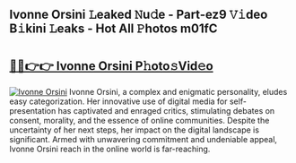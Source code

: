 ## Ivonne Orsini 𝙻eaked 𝙽u𝚍e - Part-ez9 𝚅𝚒deo B𝚒kini 𝙻eaks - Hot All 𝙿hotos m01fC

# <h2><a href="http://ld13m8.urlbe.top/?page=Ivonne+Orsini">🔗🔗👉👉 Ivonne Orsini P𝚑oto𝚜Vid𝚎o</a></h2>

[![Ivonne Orsini](https://i.imgur.com/eBuTRDB.gif)](http://ld13m8.urlbe.top/?page=Ivonne+Orsini)
Ivonne Orsini, a complex and enigmatic personality, eludes easy categorization. Her innovative use of digital media for self-presentation has captivated and enraged critics, stimulating debates on consent, morality, and the essence of online communities. Despite the uncertainty of her next steps, her impact on the digital landscape is significant. Armed with unwavering commitment and undeniable appeal, Ivonne Orsini reach in the online world is far-reaching.
